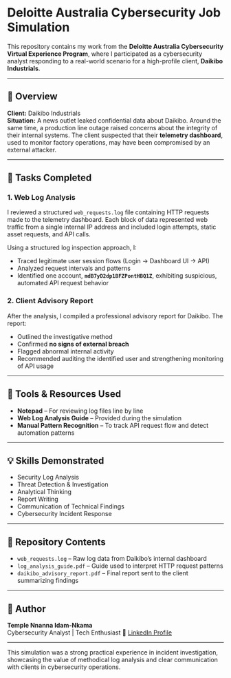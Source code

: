 # Deloitte Australia Cybersecurity Job Simulation

This repository contains my work from the **Deloitte Australia Cybersecurity Virtual Experience Program**, where I participated as a cybersecurity analyst responding to a real-world scenario for a high-profile client, **Daikibo Industrials**.

---

## 📌 Overview

**Client:** Daikibo Industrials  
**Situation:** A news outlet leaked confidential data about Daikibo. Around the same time, a production line outage raised concerns about the integrity of their internal systems. The client suspected that their **telemetry dashboard**, used to monitor factory operations, may have been compromised by an external attacker.

---

## 🧪 Tasks Completed

### 1. Web Log Analysis

I reviewed a structured `web_requests.log` file containing HTTP requests made to the telemetry dashboard. Each block of data represented web traffic from a single internal IP address and included login attempts, static asset requests, and API calls.

Using a structured log inspection approach, I:

- Traced legitimate user session flows (Login → Dashboard UI → API)
- Analyzed request intervals and patterns
- Identified one account, **`mdB7yD2dp1BFZPontHBQ1Z`**, exhibiting suspicious, automated API request behavior

### 2. Client Advisory Report

After the analysis, I compiled a professional advisory report for Daikibo. The report:

- Outlined the investigative method  
- Confirmed **no signs of external breach**  
- Flagged abnormal internal activity  
- Recommended auditing the identified user and strengthening monitoring of API usage

---

## 🧰 Tools & Resources Used

- **Notepad** – For reviewing log files line by line  
- **Web Log Analysis Guide** – Provided during the simulation  
- **Manual Pattern Recognition** – To track API request flow and detect automation patterns

---

## 💡 Skills Demonstrated

- Security Log Analysis  
- Threat Detection & Investigation  
- Analytical Thinking  
- Report Writing  
- Communication of Technical Findings  
- Cybersecurity Incident Response

---

## 📁 Repository Contents

- `web_requests.log` – Raw log data from Daikibo’s internal dashboard  
- `log_analysis_guide.pdf` – Guide used to interpret HTTP request patterns  
- `daikibo_advisory_report.pdf` – Final report sent to the client summarizing findings

---

## 👤 Author

**Temple Nnanna Idam-Nkama**  
Cybersecurity Analyst | Tech Enthusiast
🔗 [LinkedIn Profile](https://www.linkedin.com/in/temple-nnanna-idam-nkama-isc2-cc-gmnse-9b5a78327/)

---

This simulation was a strong practical experience in incident investigation, showcasing the value of methodical log analysis and clear communication with clients in cybersecurity operations.


